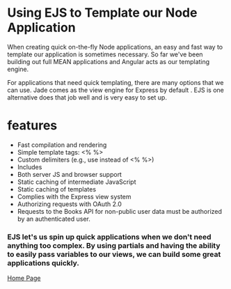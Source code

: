 # Using EJS to Template our Node Application


When creating quick on-the-fly Node applications, an easy and fast way to template our application is sometimes necessary. So far we've been building out full MEAN applications and Angular acts as our templating engine.

For applications that need quick templating, there are many options that we can use. Jade comes as the view engine for Express by default . EJS is one alternative does that job well and is very easy to set up.



# features

* Fast compilation and rendering
* Simple template tags: <% %>
* Custom delimiters (e.g., use <? ?> instead of <% %>)
* Includes
* Both server JS and browser support
* Static caching of intermediate JavaScript
* Static caching of templates
* Complies with the Express view system
* Authorizing requests with OAuth 2.0
* Requests to the Books API for non-public user data must be authorized by an authenticated user.

### EJS let's us spin up quick applications when we don't need anything too complex. By using partials and having the ability to easily pass variables to our views, we can build some great applications quickly.

[Home Page](https://osamamousa204.github.io/reading-notes-301/)